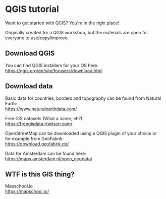 # QGIS tutorial
Want to get started with QGIS? You're in the right place! 

Originally created for a QGIS workshop, but the materials are open for everyone to use/copy/improve.

## Download QGIS
You can find QGIS installers for your OS here:  
https://qgis.org/en/site/forusers/download.html

## Download data
Basic data for countries, borders and topography can be found from Natural Earth:  
https://www.naturalearthdata.com/

Free GIS datasets (What a name, eh?):  
https://freegisdata.rtwilson.com/

OpenStreetMap can be downloaded using a QGIS plugin of your choice or for example from GeoFabrik:  
https://download.geofabrik.de/

Data for Amsterdam can be found here:  
https://maps.amsterdam.nl/open_geodata/

## WTF is this GIS thing?
Mapschool.io  
https://mapschool.io/
